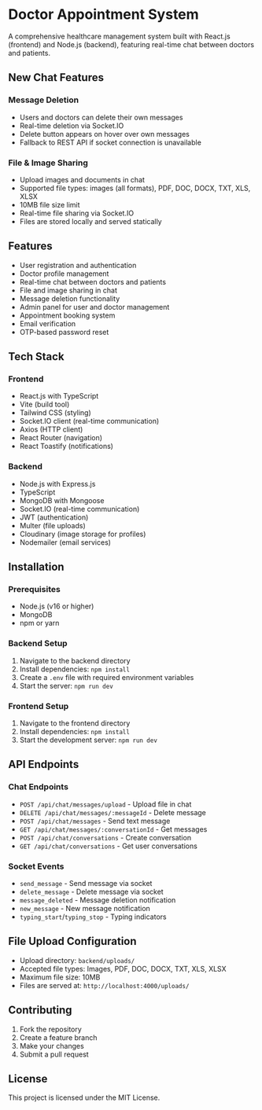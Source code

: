 # Doctor Appointment System

A comprehensive healthcare management system built with React.js (frontend) and Node.js (backend), featuring real-time chat between doctors and patients.

## New Chat Features

### Message Deletion
- Users and doctors can delete their own messages
- Real-time deletion via Socket.IO
- Delete button appears on hover over own messages
- Fallback to REST API if socket connection is unavailable

### File & Image Sharing
- Upload images and documents in chat
- Supported file types: images (all formats), PDF, DOC, DOCX, TXT, XLS, XLSX
- 10MB file size limit
- Real-time file sharing via Socket.IO
- Files are stored locally and served statically

## Features

- User registration and authentication
- Doctor profile management
- Real-time chat between doctors and patients
- File and image sharing in chat
- Message deletion functionality
- Admin panel for user and doctor management
- Appointment booking system
- Email verification
- OTP-based password reset

## Tech Stack

### Frontend
- React.js with TypeScript
- Vite (build tool)
- Tailwind CSS (styling)
- Socket.IO client (real-time communication)
- Axios (HTTP client)
- React Router (navigation)
- React Toastify (notifications)

### Backend
- Node.js with Express.js
- TypeScript
- MongoDB with Mongoose
- Socket.IO (real-time communication)
- JWT (authentication)
- Multer (file uploads)
- Cloudinary (image storage for profiles)
- Nodemailer (email services)

## Installation

### Prerequisites
- Node.js (v16 or higher)
- MongoDB
- npm or yarn

### Backend Setup
1. Navigate to the backend directory
2. Install dependencies: `npm install`
3. Create a `.env` file with required environment variables
4. Start the server: `npm run dev`

### Frontend Setup
1. Navigate to the frontend directory
2. Install dependencies: `npm install`
3. Start the development server: `npm run dev`

## API Endpoints

### Chat Endpoints
- `POST /api/chat/messages/upload` - Upload file in chat
- `DELETE /api/chat/messages/:messageId` - Delete message
- `POST /api/chat/messages` - Send text message
- `GET /api/chat/messages/:conversationId` - Get messages
- `POST /api/chat/conversations` - Create conversation
- `GET /api/chat/conversations` - Get user conversations

### Socket Events
- `send_message` - Send message via socket
- `delete_message` - Delete message via socket
- `message_deleted` - Message deletion notification
- `new_message` - New message notification
- `typing_start`/`typing_stop` - Typing indicators

## File Upload Configuration
- Upload directory: `backend/uploads/`
- Accepted file types: Images, PDF, DOC, DOCX, TXT, XLS, XLSX
- Maximum file size: 10MB
- Files are served at: `http://localhost:4000/uploads/`

## Contributing
1. Fork the repository
2. Create a feature branch
3. Make your changes
4. Submit a pull request

## License
This project is licensed under the MIT License.
